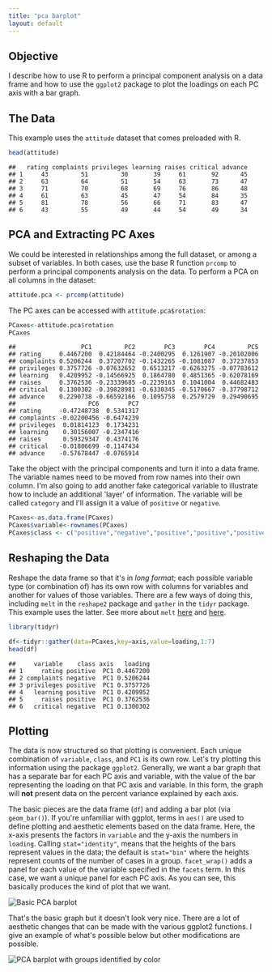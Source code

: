 ```yaml
---
title: "pca barplot"
layout: default
---
```




## Objective
I describe how to use R to perform a principal component analysis on a data frame and how to use the `ggplot2` package to plot the loadings on each PC axis with a bar graph.

## The Data
This example uses the `attitude` dataset that comes preloaded with R.


```r
head(attitude)
```

```
##   rating complaints privileges learning raises critical advance
## 1     43         51         30       39     61       92      45
## 2     63         64         51       54     63       73      47
## 3     71         70         68       69     76       86      48
## 4     61         63         45       47     54       84      35
## 5     81         78         56       66     71       83      47
## 6     43         55         49       44     54       49      34
```

## PCA and Extracting PC Axes
We could be interested in relationships among the full dataset, or among a subset of variables. In both cases, use the base R function `prcomp` to perform a principal components analysis on the data. To perform a PCA on all columns in the dataset:


```r
attitude.pca <- prcomp(attitude)
```

The PC axes can be accessed with `attitude.pca$rotation`:


```r
PCaxes<-attitude.pca$rotation
PCaxes
```

```
##                  PC1         PC2        PC3        PC4         PC5
## rating     0.4467200  0.42184464 -0.2400295  0.1261907 -0.20102006
## complaints 0.5206244  0.37207702 -0.1432265 -0.1081087  0.37237853
## privileges 0.3757726 -0.07632652  0.6513217 -0.6263275 -0.07783612
## learning   0.4209952 -0.14566925  0.1864780  0.4851365 -0.62078169
## raises     0.3762536 -0.23339685 -0.2239163  0.1041004  0.44682483
## critical   0.1300302 -0.39828981 -0.6330345 -0.5170667 -0.37798712
## advance    0.2290738 -0.66592166  0.1095758  0.2579729  0.29490695
##                    PC6        PC7
## rating     -0.47248738  0.5341317
## complaints -0.02200456 -0.6474239
## privileges  0.01814123  0.1734231
## learning    0.30156007 -0.2347416
## raises      0.59329347  0.4374176
## critical   -0.01806699 -0.1147434
## advance    -0.57678447 -0.0765914
```

Take the object with the principal components and turn it into a data frame. The variable names need to be moved from row names into their own column. I'm also going to add another fake categorical variable to illustrate how to include an additional 'layer' of information. The variable will be called `category` and I'll assign it a value of `positive` or `negative`.


```r
PCaxes<-as.data.frame(PCaxes)
PCaxes$variable<-rownames(PCaxes)
PCaxes$class <- c("positive","negative","positive","positive","positive","negative","positive")
```


## Reshaping the Data
Reshape the data frame so that it's in _long format_; each possible variable type (or combination of) has its own row with columns for variables and another for values of those variables. There are a few ways of doing this, including `melt` in the `reshape2` package and `gather` in the `tidyr` package. This example uses the latter. See more about `melt` [here](http://seananderson.ca/2013/10/19/reshape.html) and [here](http://www.cookbook-r.com/Manipulating_data/Converting_data_between_wide_and_long_format/). 


```r
library(tidyr)

df<-tidyr::gather(data=PCaxes,key=axis,value=loading,1:7)
head(df)
```

```
##     variable    class axis   loading
## 1     rating positive  PC1 0.4467200
## 2 complaints negative  PC1 0.5206244
## 3 privileges positive  PC1 0.3757726
## 4   learning positive  PC1 0.4209952
## 5     raises positive  PC1 0.3762536
## 6   critical negative  PC1 0.1300302
```

## Plotting
The data is now structured so that plotting is convenient. Each unique combination of `variable`, `class`, and `PC1` is its own row. Let's try plotting this information using the package `ggplot2`. Generally, we want a bar graph that has a separate bar for each PC axis and variable, with the value of the bar representing the loading on that PC axis and variable. In this form, the graph will __not__ present data on the percent variance explained by each axis.

The basic pieces are the data frame (`df`) and adding a bar plot (via `geom_bar()`). If you're unfamiliar with ggplot, terms in `aes()` are used to define plotting and aesthetic elements based on the data frame. Here, the x-axis presents the factors in `variable` and the y-axis the numbers in `loading`. Calling `stat="identity"`, means that the heights of the bars represent values in the data; the default is `stat="bin"` where the heights represent counts of the number of cases in a group. `facet_wrap()` adds a panel for each value of the variable specified in the `facets` term. In this case, we want a unique panel for each PC axis. As you can see, this basically produces the kind of plot that we want. 

<img src="{{ site.url }}/images/pca-barplot-unnamed-chunk-7-1.png" title="Basic PCA barplot" alt="Basic PCA barplot" style="display: block; margin: auto;" />

That's the basic graph but it doesn't look very nice. There are a lot of aesthetic changes that can be made with the various ggplot2 functions. I give an example of what's possible below but other modifications are possible. 

<img src="{{ site.url }}/images/pca-barplot-unnamed-chunk-8-1.png" title="PCA barplot with groups identified by color" alt="PCA barplot with groups identified by color" style="display: block; margin: auto;" />
